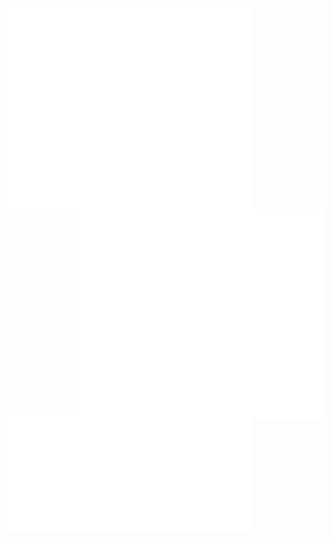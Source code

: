 
[<img align="left" width="390" alt="🦑" src="/general.svg">](#)
<!-- [<img align="right" width="390" alt="🦑" src="/medias.svg">](#) -->


[<img align="right" width="390" alt="🦑" src="/achievements.svg">](#)

[<img align="center" width="390" alt="🦑" src="/metrics.followup.svg">](#)

<!-- <img align="left" width="390" height="50" alt="🦑" src="/placeholder.svg">  -->


